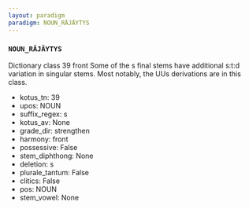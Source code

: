 ```yaml
---
layout: paradigm
paradigm: NOUN_RÄJÄYTYS
---
```

### ` NOUN_RÄJÄYTYS `

Dictionary class 39 front Some of the s final stems have additional s:t:d variation in singular stems. Most notably, the UUs derivations are in this class.
* kotus_tn: 39
* upos: NOUN
* suffix_regex: s
* kotus_av: None
* grade_dir: strengthen
* harmony: front
* possessive: False
* stem_diphthong: None
* deletion: s
* plurale_tantum: False
* clitics: False
* pos: NOUN
* stem_vowel: None
